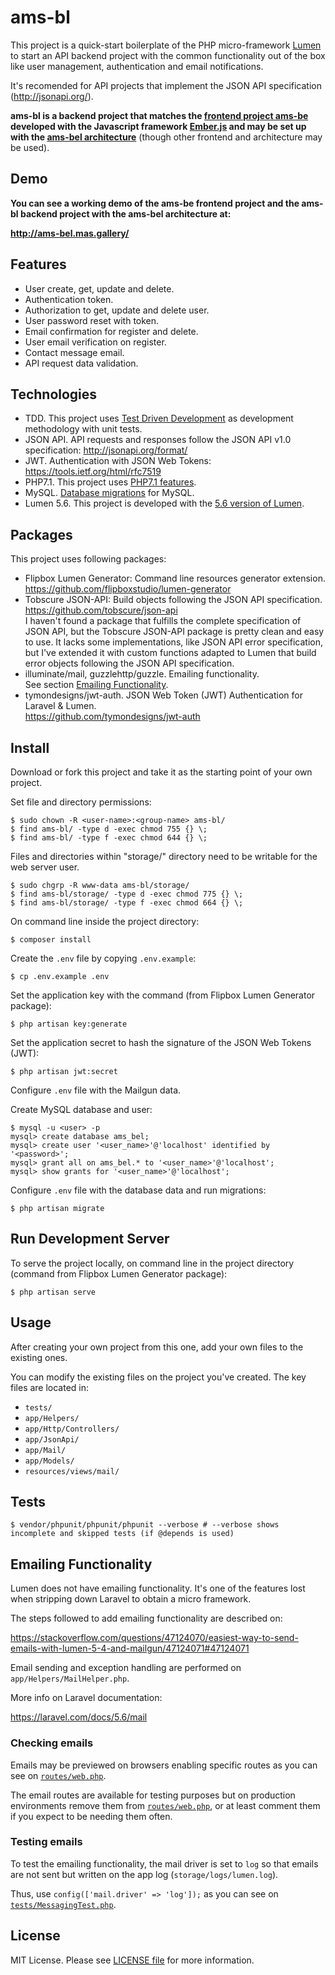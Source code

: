 
# ams-bl

This project is a quick-start boilerplate of the PHP micro-framework 
[Lumen](https://lumen.laravel.com/) to start an API backend project 
with the common functionality out of the box like user management, authentication
and email notifications.

It's recomended for API projects that implement the JSON API specification (http://jsonapi.org/).

**ams-bl is a backend project that matches the [frontend project ams-be](https://github.com/AMS777/ams-be) 
developed with the Javascript framework [Ember.js](https://www.emberjs.com/) and
may be set up with the [ams-bel architecture](https://github.com/AMS777/ams-bel)** 
(though other frontend and architecture may be used).


## Demo

**You can see a working demo of the ams-be frontend project and the ams-bl 
backend project with the ams-bel architecture at:**

**http://ams-bel.mas.gallery/**


## Features

- User create, get, update and delete.
- Authentication token.
- Authorization to get, update and delete user.
- User password reset with token.
- Email confirmation for register and delete.
- User email verification on register.
- Contact message email.
- API request data validation.


## Technologies

- TDD. This project uses [Test Driven Development](https://www.agilealliance.org/glossary/tdd/)
as development methodology with unit tests.
- JSON API. API requests and responses follow the JSON API v1.0 specification:
http://jsonapi.org/format/
- JWT. Authentication with JSON Web Tokens: https://tools.ietf.org/html/rfc7519
- PHP7.1. This project uses 
[PHP7.1 features](http://php.net/manual/en/migration71.new-features.php).
- MySQL. [Database migrations](https://lumen.laravel.com/docs/5.6/database#migrations) for MySQL.
- Lumen 5.6. This project is developed with the
  <a href="https://lumen.laravel.com/docs/5.6/releases#5.6.0" target="_blank">5.6 version of Lumen</a>.


## Packages

This project uses following packages:

- Flipbox Lumen Generator: Command line resources generator extension.  
  https://github.com/flipboxstudio/lumen-generator
- Tobscure JSON-API: Build objects following the JSON API specification.  
  https://github.com/tobscure/json-api  
  I haven't found a package that fulfills the complete specification
  of JSON API, but the Tobscure JSON-API package is pretty clean and easy to use.
  It lacks some implementations, like JSON API error specification, but I've
  extended it with custom functions adapted to Lumen that build error objects
  following the JSON API specification.
- illuminate/mail, guzzlehttp/guzzle. Emailing functionality.  
  See section [Emailing Functionality](#emailing-functionality).
- tymondesigns/jwt-auth. JSON Web Token (JWT) Authentication for Laravel & Lumen.  
  https://github.com/tymondesigns/jwt-auth


## Install

Download or fork this project and take it as the starting point of your own project.

Set file and directory permissions:

```
$ sudo chown -R <user-name>:<group-name> ams-bl/
$ find ams-bl/ -type d -exec chmod 755 {} \;
$ find ams-bl/ -type f -exec chmod 644 {} \;
```

Files and directories within "storage/" directory need to be writable for the web server user. 

```
$ sudo chgrp -R www-data ams-bl/storage/
$ find ams-bl/storage/ -type d -exec chmod 775 {} \;
$ find ams-bl/storage/ -type f -exec chmod 664 {} \;
```

On command line inside the project directory:

```
$ composer install
```

Create the `.env` file by copying `.env.example`:

```
$ cp .env.example .env
```

Set the application key with the command (from Flipbox Lumen Generator package):

```
$ php artisan key:generate
```

Set the application secret to hash the signature of the JSON Web Tokens (JWT):

```
$ php artisan jwt:secret
```

Configure `.env` file with the Mailgun data.

Create MySQL database and user:

```
$ mysql -u <user> -p
mysql> create database ams_bel;
mysql> create user '<user_name>'@'localhost' identified by '<password>';
mysql> grant all on ams_bel.* to '<user_name>'@'localhost';
mysql> show grants for '<user_name>'@'localhost';
```

Configure `.env` file with the database data and run migrations:

```
$ php artisan migrate
```


## Run Development Server

To serve the project locally, on command line in the project directory (command
from Flipbox Lumen Generator package):

```
$ php artisan serve
```


## Usage

After creating your own project from this one, add your own files to the
existing ones.

You can modify the existing files on the project you've created. The key
files are located in:

- `tests/`
- `app/Helpers/`
- `app/Http/Controllers/`
- `app/JsonApi/`
- `app/Mail/`
- `app/Models/`
- `resources/views/mail/`


## Tests

```
$ vendor/phpunit/phpunit/phpunit --verbose # --verbose shows incomplete and skipped tests (if @depends is used)
```


## Emailing Functionality

Lumen does not have emailing functionality. It's one of the features lost when 
stripping down Laravel to obtain a micro framework.

The steps followed to add emailing functionality are described on:

https://stackoverflow.com/questions/47124070/easiest-way-to-send-emails-with-lumen-5-4-and-mailgun/47124071#47124071

Email sending and exception handling are performed on `app/Helpers/MailHelper.php`.

More info on Laravel documentation:

https://laravel.com/docs/5.6/mail

### Checking emails

Emails may be previewed on browsers enabling specific routes as you can see on 
[`routes/web.php`](routes/web.php).

The email routes are available for testing purposes but on production
environments remove them from [`routes/web.php`](routes/web.php),
or at least comment them if you expect to be needing them often.

### Testing emails

To test the emailing functionality, the mail driver is set to `log` so that emails
are not sent but written on the app log (`storage/logs/lumen.log`).

Thus, use `config(['mail.driver' => 'log']);` as you can see on 
[`tests/MessagingTest.php`](tests/MessagingTest.php).


## License

MIT License. Please see [LICENSE file](LICENSE) for more information.

